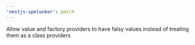 ```yaml
---
'nestjs-spelunker': patch
---
```


Allow value and factory providers to have falsy values instead of treating them as a class providers

